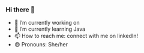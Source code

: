 ### Hi there 👋

<!--
**dryadnomina/dryadnomina** is a ✨ _special_ ✨ repository because its `README.md` (this file) appears on your GitHub profile.

Here are some ideas to get you started:


-->
- 🔭 I’m currently working on
- 🌱 I’m currently learning Java
- 📫 How to reach me: connect with me on linkedIn!
- 😄 Pronouns: She/her
